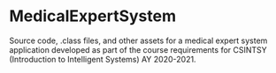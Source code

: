 # MedicalExpertSystem
Source code, .class files, and other assets for a medical expert system application developed as part of the course requirements for CSINTSY (Introduction to Intelligent Systems) AY 2020-2021.
